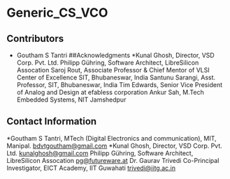 # Generic_CS_VCO
## Contributors
* Goutham S Tantri
##Acknowledgments
*Kunal Ghosh, Director, VSD Corp. Pvt. Ltd.
Philipp Gühring, Software Architect, LibreSilicon Assocation
Saroj Rout, Associate Professor & Chief Mentor of VLSI Center of Excellence SIT, Bhubaneswar, India
Santunu Sarangi, Asst. Professor, SIT, Bhubaneswar, India
Tim Edwards, Senior Vice President of Analog and Design at efabless corporation
Ankur Sah, M.Tech Embedded Systems, NIT Jamshedpur
## Contact Information
*Goutham S Tantri, MTech (Digital Electronics and communication), MIT, Manipal. bdvtgoutham@gmail.com
*Kunal Ghosh, Director, VSD Corp. Pvt. Ltd. kunalghosh@gmail.com
Philipp Gühring, Software Architect, LibreSilicon Assocation pg@futureware.at
Dr. Gaurav Trivedi Co-Principal Investigator, EICT Academy, IIT Guwahati trivedi@iitg.ac.in
